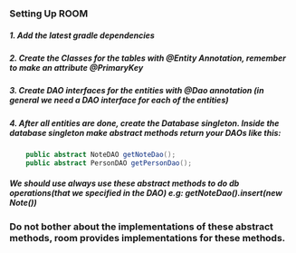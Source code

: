 ### Setting Up ROOM
##### 1. Add the latest gradle dependencies
##### 2. Create the Classes for the tables with @Entity Annotation, remember to make an attribute @PrimaryKey
##### 3. Create DAO interfaces for the entities with @Dao annotation (in general we need a DAO interface for each of the entities)
##### 4. After all entities are done, create the Database singleton. Inside the database singleton make abstract methods return your DAOs like this:
```java
    public abstract NoteDAO getNoteDao();
    public abstract PersonDAO getPersonDao();
```
#####  We should use always use these abstract methods to do db operations(that we specified in the DAO) e.g: getNoteDao().insert(new Note())
### Do not bother about the implementations of these abstract methods, room provides implementations for these methods.

 